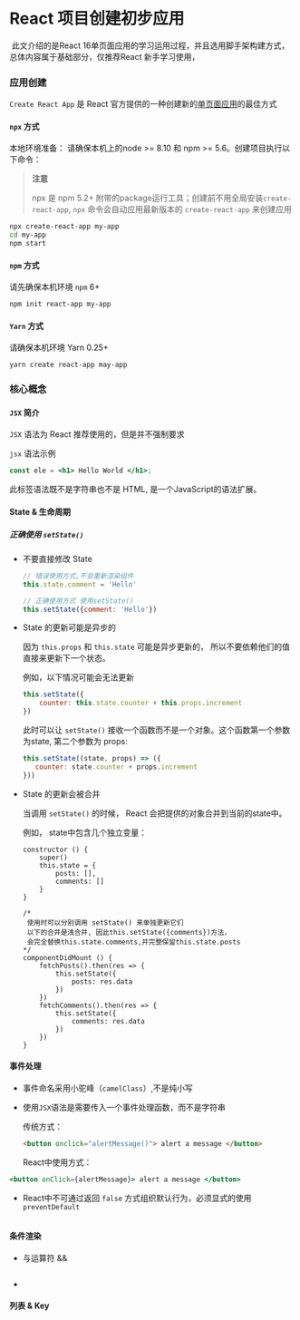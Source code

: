 # 		React 项目创建初步应用

​	此文介绍的是React 16单页面应用的学习运用过程，并且选用脚手架构建方式，总体内容属于基础部分，仅推荐React 新手学习使用，

### 应用创建

`Create React App` 是 React 官方提供的一种创建新的[单页面应用](<https://react.docschina.org/docs/glossary.html#single-page-application>)的最佳方式

#### `npx` 方式

本地环境准备： 请确保本机上的node >= 8.10 和 npm >= 5.6。创建项目执行以下命令：

> **注意**
>
> npx 是 npm 5.2+ 附带的package运行工具；创建前不用全局安装`create-react-app`,  `npx`  命令会自动应用最新版本的 `create-react-app` 来创建应用

```bash
npx create-react-app my-app
cd my-app
npm start
```



#### `npm`  方式

请先确保本机环境  `npm` 6+

```bash
npm init react-app my-app
```



#### `Yarn` 方式

请确保本机环境 Yarn 0.25+

```
yarn create react-app may-app
```



### 核心概念



#### `JSX` 简介

`JSX` 语法为 React 推荐使用的，但是并不强制要求  

`jsx` 语法示例

```jsx
const ele = <h1> Hello World </h1>;
```

此标签语法既不是字符串也不是 HTML, 是一个JavaScript的语法扩展。



#### State & 生命周期

##### 正确使用 `setState()`

- 不要直接修改 State

  ```jsx
  // 错误使用方式,不会重新渲染组件
  this.state.comment = 'Hello'
  
  // 正确使用方式 使用setState()
  this.setState({comment: 'Hello'})
  ```

- State 的更新可能是异步的

  因为 `this.props` 和 `this.state` 可能是异步更新的， 所以不要依赖他们的值直接来更新下一个状态。

  例如，以下情况可能会无法更新

  ```jsx
  this.setState({
      counter: this.state.counter + this.props.increment
  })
  ```

  此时可以让 `setState()` 接收一个函数而不是一个对象。这个函数第一个参数为state, 第二个参数为 props:

  ```jsx
  this.setState((state, props) => ({
     counter: state.counter + props.increment 
  }))
  ```

- State 的更新会被合并

  当调用 `setState()` 的时候， React 会把提供的对象合并到当前的state中。

  例如， state中包含几个独立变量：

  ```react
  constructor () {
      super()
      this.state = {
          posts: [],
          comments: []
      }
  }
   
  /*
   使用时可以分别调用 setState() 来单独更新它们
   以下的合并是浅合并, 因此this.setState({comments})方法，
   会完全替换this.state.comments,并完整保留this.state.posts
  */
  componentDidMount () {
      fetchPosts().then(res => {
          this.setState({
              posts: res.data
          })
      })
      fetchComments().then(res => {
          this.setState({
              comments: res.data
          })
      })
  }
  ```

  

#### 事件处理

- 事件命名采用小驼峰（`camelClass`）,不是纯小写

- 使用`JSX`语法是需要传入一个事件处理函数，而不是字符串

  传统方式：

  ```html
  <button onclick="alertMessage()"> alert a message </button>
  ```

  React中使用方式：

```jsx
<button onClick={alertMessage}> alert a message </button>
```

- React中不可通过返回 `false` 方式组织默认行为，必须显式的使用 `preventDefault` 

  ```
  
  ```




#### 条件渲染

- 与运算符 &&

  ```
  
  ```

  

- 



#### 列表 & Key